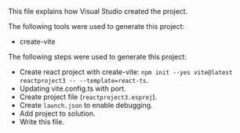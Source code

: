 This file explains how Visual Studio created the project.

The following tools were used to generate this project:
- create-vite

The following steps were used to generate this project:
- Create react project with create-vite: `npm init --yes vite@latest reactproject3 -- --template=react-ts`.
- Updating vite.config.ts with port.
- Create project file (`reactproject3.esproj`).
- Create `launch.json` to enable debugging.
- Add project to solution.
- Write this file.
